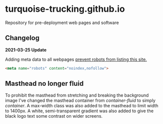 # turquoise-trucking.github.io
Repository for pre-deployment web pages and software



## Changelog

**2021-03-25 Update**

Adding meta data to all webpages [prevent robots from listing this site.](https://yoast.com/prevent-site-being-indexed/)

```html
<meta name="robots" content="noindex,nofollow">
```



## Masthead no longer fluid

To prohibit the masthead from stretching and breaking the background image I've changed the masthead container from *container-fluid* to simply *container*. A max-width class was also added to the masthead to limit width to 1400px. A white, semi-transparent gradient was also added to give the black logo text some contrast on wider screens.